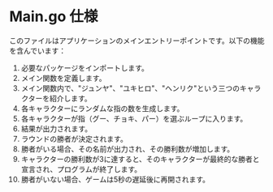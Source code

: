 # Main.go 仕様

このファイルはアプリケーションのメインエントリーポイントです。以下の機能を含んでいます：

1. 必要なパッケージをインポートします。
2. メイン関数を定義します。
3. メイン関数内で、"ジュンヤ"、"ユキヒロ"、"ヘンリク"という三つのキャラクターを紹介します。
4. 各キャラクターにランダムな指の数を生成します。
5. 各キャラクターが指（グー、チョキ、パー）を選ぶループに入ります。
6. 結果が出力されます。
7. ラウンドの勝者が決定されます。
8. 勝者がいる場合、その名前が出力され、その勝利数が増加します。
9. キャラクターの勝利数が3に達すると、そのキャラクターが最終的な勝者と宣言され、プログラムが終了します。
10. 勝者がいない場合、ゲームは5秒の遅延後に再開されます。

